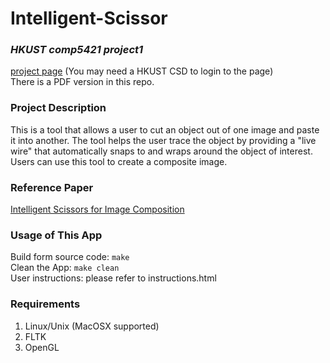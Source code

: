 # Intelligent-Scissor
### *HKUST comp5421 project1*   
[project page](https://course.cs.ust.hk/comp5421/Password_Only/projects/iscissor/index.htm) (You may need a HKUST CSD to login to the page)  
There is a PDF version in this repo. 
### Project Description
This is a tool that allows a user to cut an object out of one image and paste it into another.  The tool helps the user trace the object by providing a "live wire" that automatically snaps to and wraps around the object of interest.  Users can use this tool to create a composite image.
### Reference Paper
[Intelligent Scissors for Image Composition](http://dl.acm.org/citation.cfm?id=218442)
### Usage of This App
Build form source code: `make`  
Clean the App: `make clean`  
User instructions: please refer to instructions.html  
### Requirements
1. Linux/Unix (MacOSX supported) 
2. FLTK  
3. OpenGL
